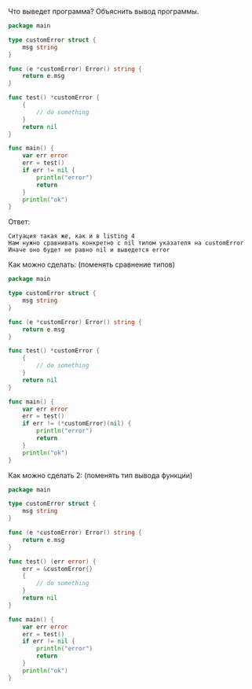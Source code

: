 Что выведет программа? Объяснить вывод программы.

```go
package main

type customError struct {
	msg string
}

func (e *customError) Error() string {
	return e.msg
}

func test() *customError {
	{
		// do something
	}
	return nil
}

func main() {
	var err error
	err = test()
	if err != nil {
		println("error")
		return
	}
	println("ok")
}
```

Ответ:
```
Ситуация такая же, как и в listing 4
Нам нужно сравнивать конкретно с nil типом указателя на customError
Иначе оно будет не равно nil и выведется error
```

Как можно сделать: (поменять сравнение типов)
```go
package main

type customError struct {
	msg string
}

func (e *customError) Error() string {
	return e.msg
}

func test() *customError {
	{
		// do something
	}
	return nil
}

func main() {
	var err error
	err = test()
	if err != (*customError)(nil) {
		println("error")
		return
	}
	println("ok")
}
```

Как можно сделать 2: (поменять тип вывода функции)
```go
package main

type customError struct {
	msg string
}

func (e *customError) Error() string {
	return e.msg
}

func test() (err error) {
	err = &customError{}
	{
		// do something
	}
	return nil
}

func main() {
	var err error
	err = test()
	if err != nil {
		println("error")
		return
	}
	println("ok")
}
```
